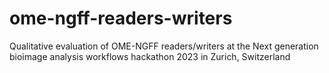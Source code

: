 # ome-ngff-readers-writers
Qualitative evaluation of OME-NGFF readers/writers at the Next generation bioimage analysis workflows hackathon 2023 in Zurich, Switzerland
